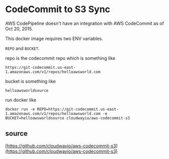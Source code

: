 # CodeCommit to S3 Sync

AWS CodePipeline doesn't have an integration with AWS CodeCommit as of Oct 20, 2015.

This docker image requires two ENV variables.

```REPO``` and ```BUCKET```.

repo is the codecommit repo which is something like

    https://git-codecommit.us-east-1.amazonaws.com/v1/repos/helloawsworld.com

bucket is something like

    helloawsworldsource

run docker like

    docker run -e REPO=https://git-codecommit.us-east-1.amazonaws.com/v1/repos/helloawsworld.com -e BUCKET=helloawsworldsource cloudwayio/aws-codecommit-s3

## source
[https://github.com/cloudwayio/aws-codecommit-s3](https://github.com/cloudwayio/aws-codecommit-s3)